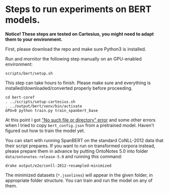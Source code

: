 # Steps to run experiments on BERT models.

**Notice! These steps are tested on Cartesius, you might need to adapt them to your environment.**

First, please download the repo and make sure Python3 is installed.

Run and mornitor the following step manually on an GPU-enabled environment:

    scripts/bert/setup.sh

This step can take hours to finish. Please make sure and everything is 
installed/downloaded/converted properly before proceeding.

    cd bert-coref
    . ../scripts/setup-cartesius.sh
    . ../output/bert/venv/bin/activate
    GPU=0 python train.py train_spanbert_base

At this point I got ["No such file or directory" error](https://github.com/mandarjoshi90/coref/issues/36) and 
some other errors when I tried to copy `bert_config.json` from a
pretrained model. Haven't figured out how to train the model yet.

You can start with running SpanBERT on the standard CoNLL-2012 data that
their script prepares. If you want to run on transformed corpora instead,
please prepare them in advance by putting OntoNotes 5.0 into folder 
`data/ontonotes-release-5.0` and running this command:

    drake output/e2e/conll-2012-resampled-minimized

The minimized datasets (`*.jsonlines`) will appear in the given folder,
in appropriate folder structure. You can train and run the model on any
of them.